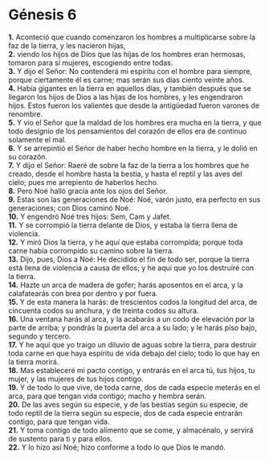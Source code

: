 # Génesis 6

**1.** Aconteció que cuando comenzaron los hombres a multiplicarse sobre la faz de la tierra, y les nacieron hijas,  
**2.** viendo los hijos de Dios que las hijas de los hombres eran hermosas, tomaron para sí mujeres, escogiendo entre todas.  
**3.** Y dijo el Señor: No contenderá mi espíritu con el hombre para siempre, porque ciertamente él es carne; mas serán sus días ciento veinte años.  
**4.** Había gigantes en la tierra en aquellos días, y también después que se llegaron los hijos de Dios a las hijas de los hombres, y les engendraron hijos. Estos fueron los valientes que desde la antigüedad fueron varones de renombre.  
**5.** Y vio el Señor que la maldad de los hombres era mucha en la tierra, y que todo designio de los pensamientos del corazón de ellos era de continuo solamente el mal.  
**6.** Y se arrepintió el Señor de haber hecho hombre en la tierra, y le dolió en su corazón.  
**7.** Y dijo el Señor: Raeré de sobre la faz de la tierra a los hombres que he creado, desde el hombre hasta la bestia, y hasta el reptil y las aves del cielo; pues me arrepiento de haberlos hecho.  
**8.** Pero Noé halló gracia ante los ojos del Señor.  
**9.** Estas son las generaciones de Noé: Noé, varón justo, era perfecto en sus generaciones; con Dios caminó Noé.  
**10.** Y engendró Noé tres hijos: Sem, Cam y Jafet.  
**11.** Y se corrompió la tierra delante de Dios, y estaba la tierra llena de violencia.  
**12.** Y miró Dios la tierra, y he aquí que estaba corrompida; porque toda carne había corrompido su camino sobre la tierra.  
**13.** Dijo, pues, Dios a Noé: He decidido el fin de todo ser, porque la tierra está llena de violencia a causa de ellos; y he aquí que yo los destruiré con la tierra.  
**14.** Hazte un arca de madera de gofer; harás aposentos en el arca, y la calafatearás con brea por dentro y por fuera.  
**15.** Y de esta manera la harás: de trescientos codos la longitud del arca, de cincuenta codos su anchura, y de treinta codos su altura.  
**16.** Una ventana harás al arca, y la acabarás a un codo de elevación por la parte de arriba; y pondrás la puerta del arca a su lado; y le harás piso bajo, segundo y tercero.  
**17.** Y he aquí que yo traigo un diluvio de aguas sobre la tierra, para destruir toda carne en que haya espíritu de vida debajo del cielo; todo lo que hay en la tierra morirá.  
**18.** Mas estableceré mi pacto contigo, y entrarás en el arca tú, tus hijos, tu mujer, y las mujeres de tus hijos contigo.  
**19.** Y de todo lo que vive, de toda carne, dos de cada especie meterás en el arca, para que tengan vida contigo; macho y hembra serán.  
**20.** De las aves según su especie, y de las bestias según su especie, de todo reptil de la tierra según su especie, dos de cada especie entrarán contigo, para que tengan vida.  
**21.** Y toma contigo de todo alimento que se come, y almacénalo, y servirá de sustento para ti y para ellos.  
**22.** Y lo hizo así Noé; hizo conforme a todo lo que Dios le mandó.
